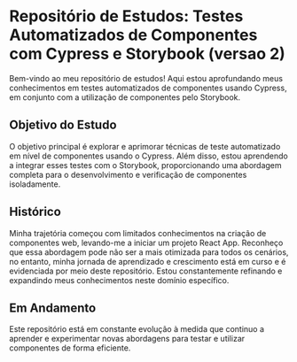 # Repositório de Estudos: Testes Automatizados de Componentes com Cypress e Storybook (versao 2)

Bem-vindo ao meu repositório de estudos! Aqui estou aprofundando meus conhecimentos em testes automatizados de componentes usando Cypress, em conjunto com a utilização de componentes pelo Storybook.

## Objetivo do Estudo
O objetivo principal é explorar e aprimorar técnicas de teste automatizado em nível de componentes usando o Cypress. Além disso, estou aprendendo a integrar esses testes com o Storybook, proporcionando uma abordagem completa para o desenvolvimento e verificação de componentes isoladamente.

## Histórico
Minha trajetória começou com limitados conhecimentos na criação de componentes web, levando-me a iniciar um projeto React App. Reconheço que essa abordagem pode não ser a mais otimizada para todos os cenários, no entanto, minha jornada de aprendizado e crescimento está em curso e é evidenciada por meio deste repositório. Estou constantemente refinando e expandindo meus conhecimentos neste domínio específico.

## Em Andamento
Este repositório está em constante evolução à medida que continuo a aprender e experimentar novas abordagens para testar e utilizar componentes de forma eficiente.

